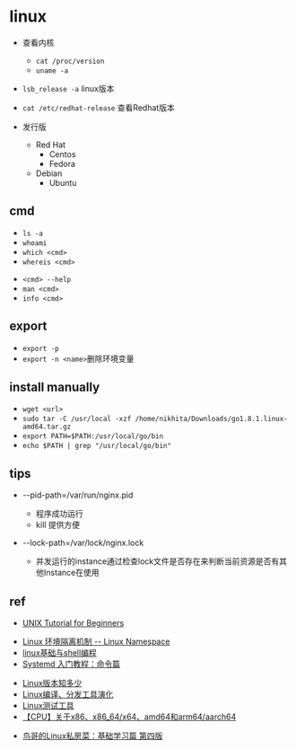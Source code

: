 # linux
+ 查看内核
    + `cat /proc/version` 
    + `uname -a`
+ `lsb_release -a` linux版本
+ `cat /etc/redhat-release` 查看Redhat版本

+ 发行版
    + Red Hat
        + Centos
        + Fedora
    + Debian
        + Ubuntu

## cmd

+ `ls -a`
+ `whoami`
+ `which <cmd>`
+ `whereis <cmd>`
<!-- help -->
+ `<cmd> --help`
+ `man <cmd>`
+ `info <cmd>`

## export
+ `export -p`
+ `export -n <name>`删除环境变量



## install manually
+ `wget <url>`
+ `sudo tar -C /usr/local -xzf /home/nikhita/Downloads/go1.8.1.linux-amd64.tar.gz`
+ `export PATH=$PATH:/usr/local/go/bin`
+ `echo $PATH | grep "/usr/local/go/bin"`


## tips
+ --pid-path=/var/run/nginx.pid 
    + 程序成功运行
    + kill <pid> 提供方便

+ --lock-path=/var/lock/nginx.lock 
    + 并发运行的instance通过检查lock文件是否存在来判断当前资源是否有其他Instance在使用


## ref
+ [UNIX Tutorial for Beginners](http://www.ee.surrey.ac.uk/Teaching/Unix/)

<!-- 概念 -->
+ [Linux 环境隔离机制 -- Linux Namespace](https://zhuanlan.zhihu.com/p/47571649)
+ [linux基础与shell编程](https://www.kancloud.cn/digest/linux-world/145297)
+ [Systemd 入门教程：命令篇](https://www.ruanyifeng.com/blog/2016/03/systemd-tutorial-commands.html)

<!-- others -->
+ [Linux版本知多少](https://zhuanlan.zhihu.com/p/151849085)
+ [Linux编译、分发工具演化](https://zhuanlan.zhihu.com/p/65209070)
+ [Linux测试工具](https://cloud.tencent.com/developer/article/1390611?from=15425)
+ [【CPU】关于x86、x86_64/x64、amd64和arm64/aarch64](https://blog.csdn.net/michaelwoshi/article/details/105105421)

<!-- 教程 -->
+ [鸟哥的Linux私房菜：基础学习篇 第四版](https://wizardforcel.gitbooks.io/vbird-linux-basic-4e/content/148.html)
